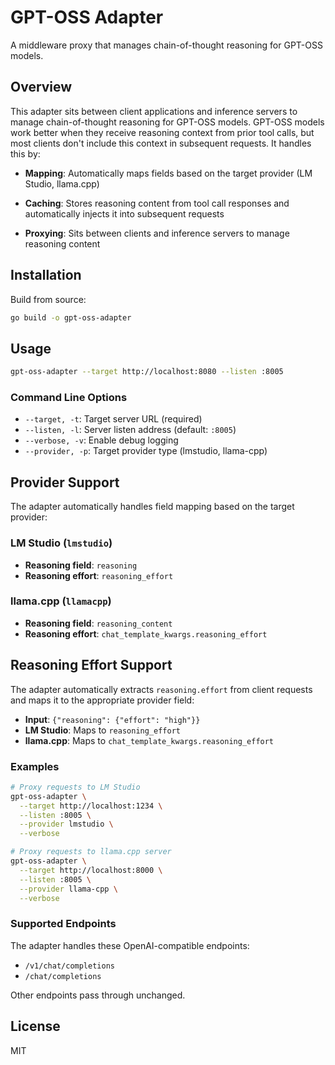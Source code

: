 # GPT-OSS Adapter

A middleware proxy that manages chain-of-thought reasoning for GPT-OSS models.

## Overview

This adapter sits between client applications and inference servers to manage
chain-of-thought reasoning for GPT-OSS models. GPT-OSS models work better when
they receive reasoning context from prior tool calls, but most clients don't
include this context in subsequent requests. It handles this by:

- **Mapping**: Automatically maps fields based on the target provider
  (LM Studio, llama.cpp)

- **Caching**: Stores reasoning content from tool call responses and
  automatically injects it into subsequent requests

- **Proxying**: Sits between clients and inference servers to
  manage reasoning content

## Installation

Build from source:

```bash
go build -o gpt-oss-adapter
```

## Usage

```bash
gpt-oss-adapter --target http://localhost:8080 --listen :8005
```

### Command Line Options

- `--target, -t`: Target server URL (required)
- `--listen, -l`: Server listen address (default: `:8005`)
- `--verbose, -v`: Enable debug logging
- `--provider, -p`: Target provider type (lmstudio, llama-cpp)

## Provider Support

The adapter automatically handles field mapping based on the target provider:

### LM Studio (`lmstudio`)
- **Reasoning field**: `reasoning`
- **Reasoning effort**: `reasoning_effort`

### llama.cpp (`llamacpp`)
- **Reasoning field**: `reasoning_content`
- **Reasoning effort**: `chat_template_kwargs.reasoning_effort`

## Reasoning Effort Support

The adapter automatically extracts `reasoning.effort` from client requests and
maps it to the appropriate provider field:

- **Input**: `{"reasoning": {"effort": "high"}}`
- **LM Studio**: Maps to `reasoning_effort`
- **llama.cpp**: Maps to `chat_template_kwargs.reasoning_effort`

### Examples

```bash
# Proxy requests to LM Studio
gpt-oss-adapter \
  --target http://localhost:1234 \
  --listen :8005 \
  --provider lmstudio \
  --verbose

# Proxy requests to llama.cpp server
gpt-oss-adapter \
  --target http://localhost:8000 \
  --listen :8005 \
  --provider llama-cpp \
  --verbose
```

### Supported Endpoints

The adapter handles these OpenAI-compatible endpoints:

- `/v1/chat/completions`
- `/chat/completions`

Other endpoints pass through unchanged.

## License

MIT
